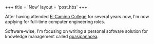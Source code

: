 +++
title = 'Now'
layout = 'post.hbs'
+++

After having attended [El Camino College](https://www.elcamino.edu) for several years now, I'm now applying for full-time computer engineering roles.

Software-wise, I'm focusing on writing a personal software solution for knowledge management called [quasipanacea](https://github.com/quasipanacea).
